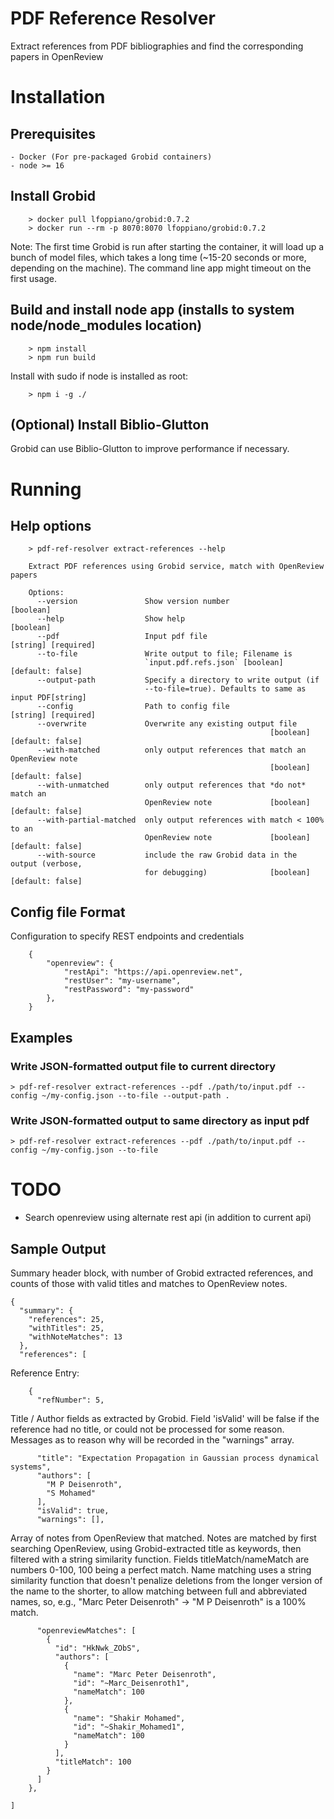 # PDF Reference Resolver
Extract references from PDF bibliographies and find the corresponding papers in OpenReview

# Installation
## Prerequisites
    - Docker (For pre-packaged Grobid containers)
    - node >= 16

## Install Grobid
```
    > docker pull lfoppiano/grobid:0.7.2
    > docker run --rm -p 8070:8070 lfoppiano/grobid:0.7.2
```

Note: The first time Grobid is run after starting the container, it will load up a bunch of model files, which takes
a long time (~15-20 seconds or more, depending on the machine). The command line app might timeout  on the
first usage.

## Build and install node app (installs to system node/node_modules location)
```
    > npm install
    > npm run build
```

Install with sudo if node is installed as root:
```
    > npm i -g ./
```

## (Optional) Install Biblio-Glutton
Grobid can use Biblio-Glutton to improve performance if necessary.

# Running
## Help options
```
    > pdf-ref-resolver extract-references --help

    Extract PDF references using Grobid service, match with OpenReview papers

    Options:
      --version               Show version number                          [boolean]
      --help                  Show help                                    [boolean]
      --pdf                   Input pdf file                     [string] [required]
      --to-file               Write output to file; Filename is
                              `input.pdf.refs.json` [boolean] [default: false]
      --output-path           Specify a directory to write output (if
                              --to-file=true). Defaults to same as input PDF[string]
      --config                Path to config file                [string] [required]
      --overwrite             Overwrite any existing output file
                                                          [boolean] [default: false]
      --with-matched          only output references that match an OpenReview note
                                                          [boolean] [default: false]
      --with-unmatched        only output references that *do not* match an
                              OpenReview note             [boolean] [default: false]
      --with-partial-matched  only output references with match < 100% to an
                              OpenReview note             [boolean] [default: false]
      --with-source           include the raw Grobid data in the output (verbose,
                              for debugging)              [boolean] [default: false]
```


## Config file Format
Configuration to specify REST endpoints and credentials
```
    {
        "openreview": {
            "restApi": "https://api.openreview.net",
            "restUser": "my-username",
            "restPassword": "my-password"
        },
    }
```

## Examples
### Write JSON-formatted output file to current directory
    > pdf-ref-resolver extract-references --pdf ./path/to/input.pdf --config ~/my-config.json --to-file --output-path .

### Write JSON-formatted output to same directory as input pdf
    > pdf-ref-resolver extract-references --pdf ./path/to/input.pdf --config ~/my-config.json --to-file

# TODO
- Search openreview using alternate rest api (in addition to current api)

## Sample Output
Summary header block, with number of Grobid extracted references, and counts of those with
valid titles and matches to OpenReview notes.
```
{
  "summary": {
    "references": 25,
    "withTitles": 25,
    "withNoteMatches": 13
  },
  "references": [
```

Reference Entry:
```
    {
      "refNumber": 5,
```

Title / Author fields  as extracted by Grobid. Field 'isValid'  will be false if
the reference had no title, or could  not be processed for some reason. Messages
as to reason why will be recorded in the "warnings" array.
```
      "title": "Expectation Propagation in Gaussian process dynamical systems",
      "authors": [
        "M P Deisenroth",
        "S Mohamed"
      ],
      "isValid": true,
      "warnings": [],
```

Array of notes from  OpenReview  that matched.  Notes are  matched  by first  searching
OpenReview,  using Grobid-extracted  title  as keywords,  then  filtered with  a
string similarity function. Fields titleMatch/nameMatch are numbers 0-100, 100 being
a perfect match. Name matching uses a string similarity function that doesn't penalize
deletions from the longer version of the name to the shorter, to allow matching between
full and abbreviated names, so, e.g.,  "Marc Peter Deisenroth" -> "M P Deisenroth" is a 100% match.

```
      "openreviewMatches": [
        {
          "id": "HkNwk_ZObS",
          "authors": [
            {
              "name": "Marc Peter Deisenroth",
              "id": "~Marc_Deisenroth1",
              "nameMatch": 100
            },
            {
              "name": "Shakir Mohamed",
              "id": "~Shakir_Mohamed1",
              "nameMatch": 100
            }
          ],
          "titleMatch": 100
        }
      ]
    },

]
```
